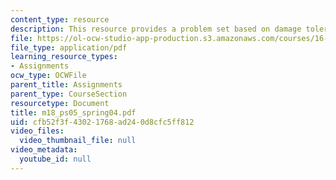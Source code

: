 ```yaml
---
content_type: resource
description: This resource provides a problem set based on damage tolerance requirements.
file: https://ol-ocw-studio-app-production.s3.amazonaws.com/courses/16-01-unified-engineering-i-ii-iii-iv-fall-2005-spring-2006/cfb52f3f43021768ad240d8cfc5ff812_m18_ps05_spring04.pdf
file_type: application/pdf
learning_resource_types:
- Assignments
ocw_type: OCWFile
parent_title: Assignments
parent_type: CourseSection
resourcetype: Document
title: m18_ps05_spring04.pdf
uid: cfb52f3f-4302-1768-ad24-0d8cfc5ff812
video_files:
  video_thumbnail_file: null
video_metadata:
  youtube_id: null
---
```

